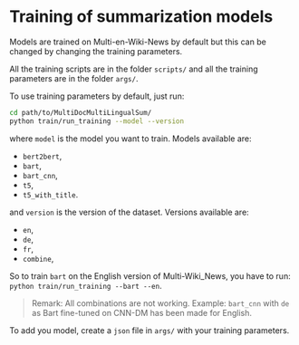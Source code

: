 # Training of summarization models

Models are trained on Multi-en-Wiki-News by default but this can be changed by changing the training parameters.

All the training scripts are in the folder ``scripts/`` and all the training parameters are in the folder ``args/``.

To use training parameters by default, just run:

```bash
cd path/to/MultiDocMultiLingualSum/
python train/run_training --model --version
```
where ``model`` is the model you want to train. Models available are:

- ``bert2bert``,
- ``bart``,
- ``bart_cnn``,
- ``t5``,
- ``t5_with_title``.

and ``version`` is the version of the dataset. Versions available are:

- ``en``,
- ``de``,
- ``fr``,
- ``combine``,

So to train ``bart`` on the English version of Multi-Wiki_News, you have to run: ``python train/run_training --bart --en``.

> Remark: All combinations are not working. Example: ``bart_cnn`` with ``de`` as Bart fine-tuned on CNN-DM has been made for English.

To add you model, create a ``json`` file in ``args/`` with your training parameters.
